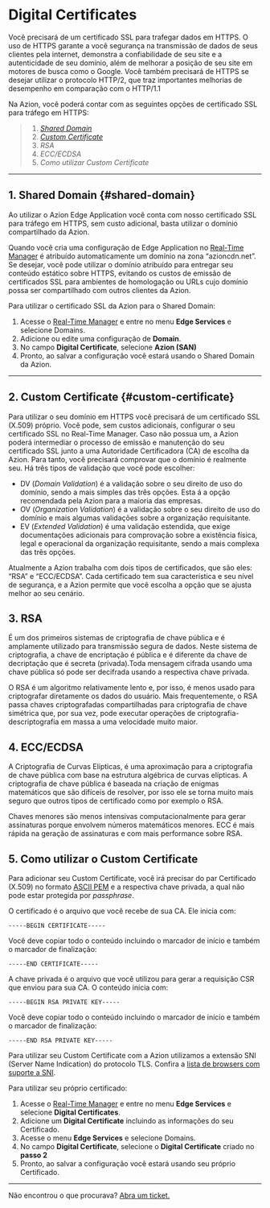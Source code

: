 # Digital **Certificates**

Você precisará de um certificado SSL para trafegar dados em HTTPS. O uso de HTTPS garante a você segurança na transmissão de dados de seus clientes pela internet, demonstra a confiabilidade de seu site e a autenticidade de seu domínio, além de melhorar a posição de seu site em motores de busca como o Google. Você também precisará de HTTPS se desejar utilizar o protocolo HTTP/2, que traz importantes melhorias de desempenho em comparação com o HTTP/1.1

Na Azion, você poderá contar com as seguintes opções de certificado SSL para tráfego em HTTPS:

> 1. _[Shared Domain](#shared-domain)_
> 2. _[Custom Certificate](#custom-certificate)_
> 3. _RSA_
> 4. _ECC/ECDSA_
> 5. _Como utilizar Custom Certificate_

---

## 1. Shared Domain {#shared-domain}

Ao utilizar o Azion Edge Application você conta com nosso certificado SSL para tráfego em HTTPS, sem custo adicional, basta utilizar o domínio compartilhado da Azion.

Quando você cria uma configuração de Edge Application no [Real-Time Manager](https://manager.azion.com/) é atribuído automaticamente um domínio na zona “azioncdn.net”. Se desejar, você pode utilizar o domínio atribuído para entregar seu conteúdo estático sobre HTTPS, evitando os custos de emissão de certificados SSL para ambientes de homologação ou URLs cujo domínio possa ser compartilhado com outros clientes da Azion.

Para utilizar o certificado SSL da Azion para o Shared Domain:

1.  Acesse o [Real-Time Manager](https://manager.azion.com/) e entre no menu **Edge Services** e selecione Domains.
2.  Adicione ou edite uma configuração de **Domain**.
3.  No campo **Digital Certificate**, selecione **Azion (SAN)**
4.  Pronto, ao salvar a configuração você estará usando o Shared Domain da Azion.

---

## 2. Custom Certificate {#custom-certificate}

Para utilizar o seu domínio em HTTPS você precisará de um certificado SSL (X.509) próprio. Você pode, sem custos adicionais, configurar o seu certificado SSL no Real-Time Manager. Caso não possua um, a Azion poderá intermediar o processo de emissão e manutenção do seu certificado SSL junto a uma Autoridade Certificadora (CA) de escolha da Azion. Para tanto, você precisará comprovar que o domínio é realmente seu. Há três tipos de validação que você pode escolher:

- DV (_Domain Validation_) é a validação sobre o seu direito de uso do domínio, sendo a mais simples das três opções. Esta á a opção recomendada pela Azion para a maioria das empresas.
- OV (_Organization Validation_) é a validação sobre o seu direito de uso do domínio e mais algumas validações sobre a organização requisitante.
- EV (_Extended Validation_) é uma validação estendida, que exige documentações adicionais para comprovação sobre a existência física, legal e operacional da organização requisitante, sendo a mais complexa das três opções.

Atualmente a Azion trabalha com dois tipos de certificados, que são eles: “RSA” e “ECC/ECDSA”. Cada certificado tem sua característica e seu nível de segurança, e a Azion permite que você escolha a opção que se ajusta melhor ao seu cenário.

## 3. RSA

É um dos primeiros sistemas de criptografia de chave pública e é amplamente utilizado para transmissão segura de dados. Neste sistema de criptografia, a chave de encriptação é pública e é diferente da chave de decriptação que é secreta (privada).Toda mensagem cifrada usando uma chave pública só pode ser decifrada usando a respectiva chave privada. 

O RSA é um algoritmo relativamente lento e, por isso, é menos usado para criptografar diretamente os dados do usuário. Mais frequentemente, o RSA passa chaves criptografadas compartilhadas para criptografia de chave simétrica que, por sua vez, pode executar operações de criptografia-descriptografia em massa a uma velocidade muito maior.

## 4. ECC/ECDSA

A Criptografia de Curvas Elípticas, é uma aproximação para a criptografia de chave pública com base na estrutura algébrica de curvas elípticas. A criptografia de chave pública é baseada na criação de enigmas matemáticos que são difíceis de resolver, por isso ele se torna muito mais seguro que outros tipos de certificado como por exemplo o RSA.

Chaves menores são menos intensivas computacionalmente para gerar assinaturas porque envolvem números matemáticos menores. ECC é mais rápida na geração de assinaturas e com mais performance sobre RSA.

## 5. Como utilizar o Custom Certificate

Para adicionar seu Custom Certificate, você irá precisar do par Certificado (X.509) no formato [ASCII PEM](https://www.google.com.br/search?q=Como+converter+um+certificado+PFX+para+PEM&cad=h) e a respectiva chave privada, a qual não pode estar protegida por _passphrase_.

O certificado é o arquivo que você recebe de sua CA. Ele inicia com:

~~~
-----BEGIN CERTIFICATE-----
~~~

Você deve copiar todo o conteúdo incluindo o marcador de início e também o marcador de finalização:

~~~
-----END CERTIFICATE-----
~~~

A chave privada é o arquivo que você utilizou para gerar a requisição CSR que enviou para sua CA. O conteúdo inicia com:

~~~
-----BEGIN RSA PRIVATE KEY-----
~~~

Você deve copiar todo o conteúdo incluindo o marcador de início e também o marcador de finalização:

~~~
-----END RSA PRIVATE KEY-----
~~~

Para utilizar seu Custom Certificate com a Azion utilizamos a extensão SNI (Server Name Indication) do protocolo TLS. Confira a [lista de browsers com suporte a SNI](https://caniuse.com/#feat=sni).

Para utilizar seu próprio certificado:

1.  Acesse o [Real-Time Manager](https://manager.azion.com/)  e entre no menu **Edge Services** e selecione **Digital Certificates**.
2.  Adicione um **Digital Certificate** incluindo as  informações do seu Certificado.
3.  Acesse o menu **Edge Services** e selecione Domains.
4.  No campo **Digital Certificate**, selecione o **Digital Certificate** criado no **passo 2**
5.  Pronto, ao salvar a configuração você estará usando seu próprio Certificado.

---

Não encontrou o que procurava? [Abra um ticket.](https://tickets.azion.com/)
